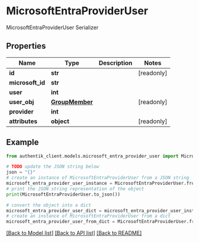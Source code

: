 # MicrosoftEntraProviderUser

MicrosoftEntraProviderUser Serializer

## Properties

Name | Type | Description | Notes
------------ | ------------- | ------------- | -------------
**id** | **str** |  | [readonly] 
**microsoft_id** | **str** |  | 
**user** | **int** |  | 
**user_obj** | [**GroupMember**](GroupMember.md) |  | [readonly] 
**provider** | **int** |  | 
**attributes** | **object** |  | [readonly] 

## Example

```python
from authentik_client.models.microsoft_entra_provider_user import MicrosoftEntraProviderUser

# TODO update the JSON string below
json = "{}"
# create an instance of MicrosoftEntraProviderUser from a JSON string
microsoft_entra_provider_user_instance = MicrosoftEntraProviderUser.from_json(json)
# print the JSON string representation of the object
print(MicrosoftEntraProviderUser.to_json())

# convert the object into a dict
microsoft_entra_provider_user_dict = microsoft_entra_provider_user_instance.to_dict()
# create an instance of MicrosoftEntraProviderUser from a dict
microsoft_entra_provider_user_from_dict = MicrosoftEntraProviderUser.from_dict(microsoft_entra_provider_user_dict)
```
[[Back to Model list]](../README.md#documentation-for-models) [[Back to API list]](../README.md#documentation-for-api-endpoints) [[Back to README]](../README.md)


